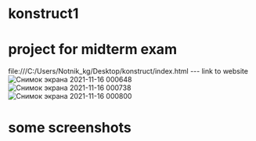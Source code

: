 # konstruct1
# project for midterm exam
file:///C:/Users/Notnik_kg/Desktop/konstruct/index.html --- link to website
![Снимок экрана 2021-11-16 000648](https://user-images.githubusercontent.com/75973049/141832401-48907361-e9d6-4d6c-9f4a-563be7a8d20c.png)
![Снимок экрана 2021-11-16 000738](https://user-images.githubusercontent.com/75973049/141832450-760245ec-c646-4a4f-8889-2621bd7112eb.png)
![Снимок экрана 2021-11-16 000800](https://user-images.githubusercontent.com/75973049/141832459-9d0a9f8c-e50f-4c0d-a5aa-34c37741f378.png)
# some screenshots
